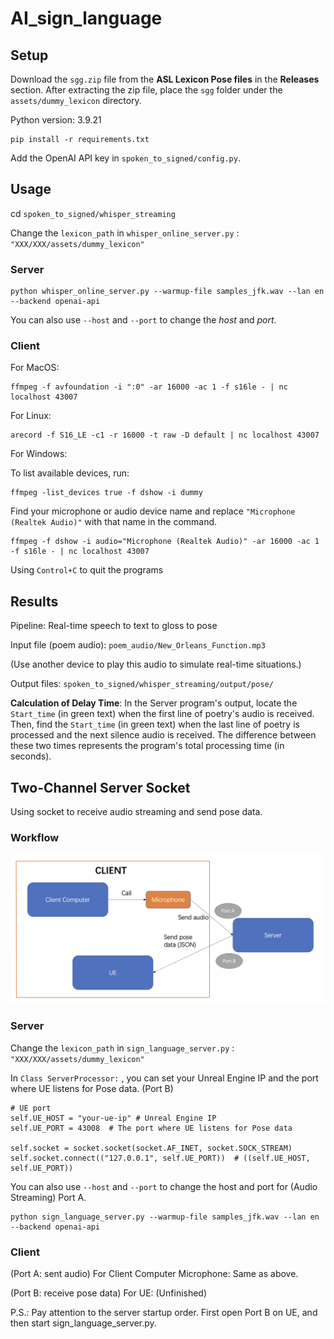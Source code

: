 # AI_sign_language

## Setup

Download the `sgg.zip` file from the **ASL Lexicon Pose files** in the **Releases** section. After extracting the zip file, place the `sgg` folder under the `assets/dummy_lexicon` directory.

Python version: 3.9.21

```
pip install -r requirements.txt
```

Add the OpenAI API key in `spoken_to_signed/config.py`.

## Usage

cd `spoken_to_signed/whisper_streaming`

Change the `lexicon_path` in `whisper_online_server.py` : `"XXX/XXX/assets/dummy_lexicon"`

### Server

```
python whisper_online_server.py --warmup-file samples_jfk.wav --lan en --backend openai-api
```

You can also use `--host` and `--port` to change the *host* and *port*. 

### Client

For MacOS:

```
ffmpeg -f avfoundation -i ":0" -ar 16000 -ac 1 -f s16le - | nc localhost 43007
```

For Linux:

```
arecord -f S16_LE -c1 -r 16000 -t raw -D default | nc localhost 43007
```

For Windows:

To list available devices, run:

```
ffmpeg -list_devices true -f dshow -i dummy
```

Find your microphone or audio device name and replace `"Microphone (Realtek Audio)"` with that name in the command.

```
ffmpeg -f dshow -i audio="Microphone (Realtek Audio)" -ar 16000 -ac 1 -f s16le - | nc localhost 43007
```

Using `Control+C`  to quit the programs

## Results

Pipeline:  Real-time speech to text to gloss to pose

Input file (poem audio): `poem_audio/New_Orleans_Function.mp3`

(Use another device to play this audio to simulate real-time situations.)

Output files: `spoken_to_signed/whisper_streaming/output/pose/`

**Calculation of Delay Time**: In the Server program's output, locate the `Start_time` (in green text) when the first line of poetry's audio is received. Then, find the `Start_time` (in green text) when the last line of poetry is processed and the next silence audio is received. The difference between these two times represents the program's total processing time (in seconds).

## Two-Channel Server Socket

Using socket to receive audio streaming and send pose data.

### Workflow

![socket_workflow](figures/socket_workflow.png)

### Server

Change the `lexicon_path` in `sign_language_server.py` : `"XXX/XXX/assets/dummy_lexicon"`

In `Class ServerProcessor:` , you can set your Unreal Engine IP and the port where UE listens for Pose data. (Port B)

```
# UE port
self.UE_HOST = "your-ue-ip" # Unreal Engine IP
self.UE_PORT = 43008  # The port where UE listens for Pose data

self.socket = socket.socket(socket.AF_INET, socket.SOCK_STREAM)
self.socket.connect(("127.0.0.1", self.UE_PORT))  # ((self.UE_HOST, self.UE_PORT))
```

You can also use `--host` and `--port` to change the host and port for (Audio Streaming) Port A.

```
python sign_language_server.py --warmup-file samples_jfk.wav --lan en --backend openai-api
```

### Client

(Port A: sent audio) For Client Computer Microphone: Same as above.

(Port B: receive pose data) For UE: (Unfinished)



P.S.: Pay attention to the server startup order. First open Port B on UE, and then start sign_language_server.py.

